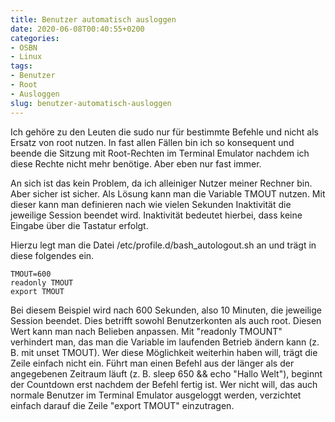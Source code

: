 ```yaml
---
title: Benutzer automatisch ausloggen
date: 2020-06-08T00:40:55+0200
categories:
- OSBN
- Linux
tags:
- Benutzer  
- Root
- Ausloggen
slug: benutzer-automatisch-ausloggen
---
```

Ich gehöre zu den Leuten die sudo nur für bestimmte Befehle und nicht als Ersatz von root nutzen. In fast allen Fällen bin ich so konsequent und beende die Sitzung mit Root-Rechten im Terminal Emulator nachdem ich diese Rechte nicht mehr benötige. Aber eben nur fast immer.

An sich ist das kein Problem, da ich alleiniger Nutzer meiner Rechner bin. Aber sicher ist sicher. Als Lösung kann man die Variable TMOUT nutzen. Mit dieser kann man definieren nach wie vielen Sekunden Inaktivität die jeweilige Session beendet wird. Inaktivität bedeutet hierbei, dass keine Eingabe über die Tastatur erfolgt.

Hierzu legt man die Datei /etc/profile.d/bash_autologout.sh an und trägt in diese folgendes ein.

<pre class="line-numbers language-bash" style="white-space:pre-wrap;">
<code class="language-bash">TMOUT=600
readonly TMOUT
export TMOUT</code>
</pre>

Bei diesem Beispiel wird nach 600 Sekunden, also 10 Minuten, die jeweilige Session beendet. Dies betrifft sowohl Benutzerkonten als auch root. Diesen Wert kann man nach Belieben anpassen. Mit "readonly TMOUNT" verhindert man, das man die Variable im laufenden Betrieb ändern kann (z. B. mit unset TMOUT). Wer diese Möglichkeit weiterhin haben will, trägt die Zeile einfach nicht ein. Führt man einen Befehl aus der länger als der angegebenen Zeitraum läuft (z. B. sleep 650 && echo "Hallo Welt"), beginnt der Countdown erst nachdem der Befehl fertig ist. Wer nicht will, das auch normale Benutzer im Terminal Emulator ausgeloggt werden, verzichtet einfach darauf die Zeile "export TMOUT" einzutragen.
